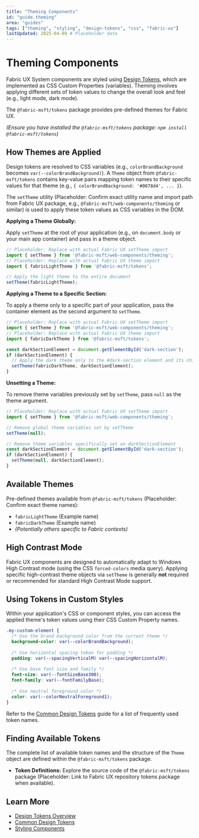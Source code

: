 ```yaml
---
title: "Theming Components"
id: "guide.theming"
area: "guides"
tags: ["theming", "styling", "design-tokens", "css", "fabric-ux"]
lastUpdated: 2025-04-09 # Placeholder date
---
```


# Theming Components

Fabric UX System components are styled using [Design Tokens](/concepts/design-tokens), which are implemented as CSS Custom Properties (variables). Theming involves applying different sets of token values to change the overall look and feel (e.g., light mode, dark mode).

The `@fabric-msft/tokens` package provides pre-defined themes for Fabric UX.

*(Ensure you have installed the `@fabric-msft/tokens` package: `npm install @fabric-msft/tokens`)*

## How Themes are Applied

Design tokens are resolved to CSS variables (e.g., `colorBrandBackground` becomes `var(--colorBrandBackground)`). A `Theme` object from `@fabric-msft/tokens` contains key-value pairs mapping token names to their specific values for that theme (e.g., `{ colorBrandBackground: '#0078d4', ... }`).

The `setTheme` utility (Placeholder: Confirm exact utility name and import path from Fabric UX package, e.g., `@fabric-msft/web-components/theming` or similar) is used to apply these token values as CSS variables in the DOM.

**Applying a Theme Globally:**

Apply `setTheme` at the root of your application (e.g., on `document.body` or your main app container) and pass in a theme object.

```javascript
// Placeholder: Replace with actual Fabric UX setTheme import
import { setTheme } from '@fabric-msft/web-components/theming'; 
// Placeholder: Replace with actual Fabric UX theme import
import { fabricLightTheme } from '@fabric-msft/tokens';

// Apply the light theme to the entire document
setTheme(fabricLightTheme);
```

**Applying a Theme to a Specific Section:**

To apply a theme only to a specific part of your application, pass the container element as the second argument to `setTheme`.

```javascript
// Placeholder: Replace with actual Fabric UX setTheme import
import { setTheme } from '@fabric-msft/web-components/theming';
// Placeholder: Replace with actual Fabric UX theme import
import { fabricDarkTheme } from '@fabric-msft/tokens';

const darkSectionElement = document.getElementById('dark-section');
if (darkSectionElement) {
  // Apply the dark theme only to the #dark-section element and its children
  setTheme(fabricDarkTheme, darkSectionElement);
}
```

**Unsetting a Theme:**

To remove theme variables previously set by `setTheme`, pass `null` as the theme argument.

```javascript
// Placeholder: Replace with actual Fabric UX setTheme import
import { setTheme } from '@fabric-msft/web-components/theming';

// Remove global theme variables set by setTheme
setTheme(null);

// Remove theme variables specifically set on darkSectionElement
const darkSectionElement = document.getElementById('dark-section');
if (darkSectionElement) {
  setTheme(null, darkSectionElement);
}
```

## Available Themes

Pre-defined themes available from `@fabric-msft/tokens` (Placeholder: Confirm exact theme names):

- `fabricLightTheme` (Example name)
- `fabricDarkTheme` (Example name)
- *(Potentially others specific to Fabric contexts)*

## High Contrast Mode

Fabric UX components are designed to automatically adapt to Windows High Contrast mode (using the CSS `forced-colors` media query). Applying specific high-contrast theme objects via `setTheme` is generally **not** required or recommended for standard High Contrast Mode support.

## Using Tokens in Custom Styles

Within your application's CSS or component styles, you can access the applied theme's token values using their CSS Custom Property names.

```css
.my-custom-element {
  /* Use the brand background color from the current theme */
  background-color: var(--colorBrandBackground);
  
  /* Use horizontal spacing token for padding */
  padding: var(--spacingVerticalM) var(--spacingHorizontalM);
  
  /* Use base font size and family */
  font-size: var(--fontSizeBase300);
  font-family: var(--fontFamilyBase);
  
  /* Use neutral foreground color */
  color: var(--colorNeutralForeground1);
}
```

Refer to the [Common Design Tokens](/concepts/common-tokens) guide for a list of frequently used token names.

## Finding Available Tokens

The complete list of available token names and the structure of the `Theme` object are defined within the `@fabric-msft/tokens` package.

- **Token Definitions:** Explore the source code of the `@fabric-msft/tokens` package (Placeholder: Link to Fabric UX repository tokens package when available).

## Learn More

- [Design Tokens Overview](/concepts/design-tokens)
- [Common Design Tokens](/concepts/common-tokens)
- [Styling Components](/guides/styling-components)
